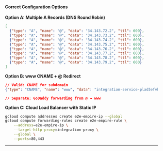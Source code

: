 #### Correct Configuration Options

**Option A: Multiple A Records (DNS Round Robin)**

```json
[
  {"type": "A", "name": "@", "data": "34.143.72.2", "ttl": 600},
  {"type": "A", "name": "@", "data": "34.143.73.2", "ttl": 600},
  {"type": "A", "name": "@", "data": "34.143.74.2", "ttl": 600},
  {"type": "A", "name": "@", "data": "34.143.75.2", "ttl": 600},
  {"type": "A", "name": "@", "data": "34.143.76.2", "ttl": 600},
  {"type": "A", "name": "@", "data": "34.143.77.2", "ttl": 600},
  {"type": "A", "name": "@", "data": "34.143.78.2", "ttl": 600},
  {"type": "A", "name": "@", "data": "34.143.79.2", "ttl": 600}
]
```

**Option B: www CNAME + @ Redirect**

```json
// Valid: CNAME for subdomain
{"type": "CNAME", "name": "www", "data": "integration-service-plad5efvha-uc.a.run.app", "ttl": 600}

// Separate: GoDaddy forwarding from @ → www
```

**Option C: Cloud Load Balancer with Static IP**

```bash
gcloud compute addresses create e2e-empire-ip --global
gcloud compute forwarding-rules create e2e-empire-rule \
    --address=e2e-empire-ip \
    --target-http-proxy=integration-proxy \
    --global \
    --ports=80,443
```

---
